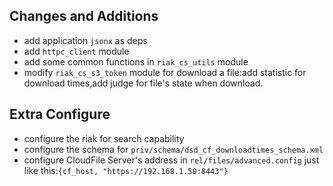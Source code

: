 ## Changes and Additions

- add application `jsonx` as deps
- add `httpc_client` module
- add some common functions in `riak_cs_utils` module 
- modify `riak_cs_s3_token` module for download a file:add statistic for download times,add judge 
  for file's state when download. 
  
## Extra Configure

- configure the riak for search capability
- configure the schema for `priv/schema/dsd_cf_downloadtimes_schema.xml`
- configure CloudFile Server's address in `rel/files/advanced.config` 
  just like this:`{cf_host, "https://192.168.1.50:8443"}`